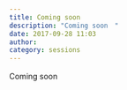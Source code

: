 ```yaml
---
title: Coming soon　
description: "Coming soon　"
date: 2017-09-28 11:03
author: 
category: sessions
---
```

Coming soon　
